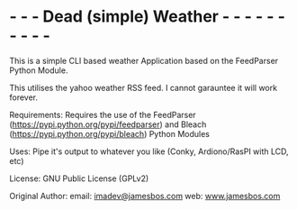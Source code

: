 # - - - Dead (simple) Weather - - - - - - - - - - #
This is a simple CLI based weather Application
based on the FeedParser Python Module.

This utilises the yahoo weather RSS feed. 
I cannot garauntee it will work forever.  

Requirements:
Requires the use of the FeedParser (https://pypi.python.org/pypi/feedparser) and 
Bleach (https://pypi.python.org/pypi/bleach) Python Modules

Uses:
Pipe it's output to whatever you like (Conky, Ardiono/RasPI with LCD, etc)

License:
GNU Public License (GPLv2)

Original Author:
email: imadev@jamesbos.com
web: www.jamesbos.com